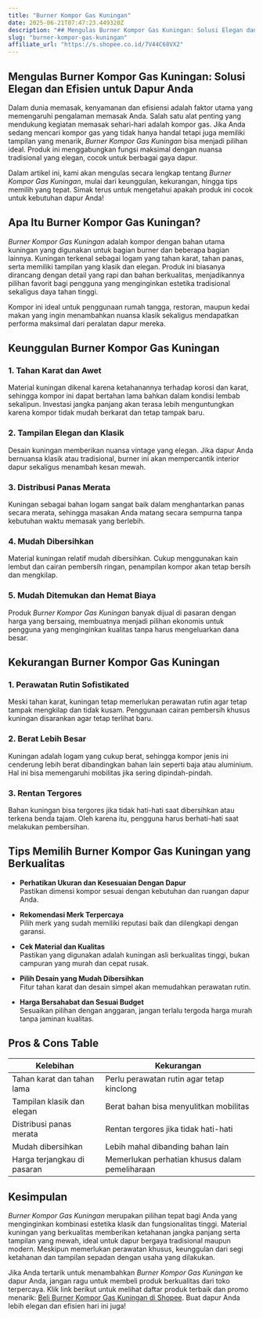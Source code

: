 ```yaml
---
title: "Burner Kompor Gas Kuningan"
date: 2025-06-21T07:47:23.449320Z
description: "## Mengulas Burner Kompor Gas Kuningan: Solusi Elegan dan Efisien untuk Dapur Anda..."
slug: "burner-kompor-gas-kuningan"
affiliate_url: "https://s.shopee.co.id/7V44C68VX2"
---
```

## Mengulas Burner Kompor Gas Kuningan: Solusi Elegan dan Efisien untuk Dapur Anda

Dalam dunia memasak, kenyamanan dan efisiensi adalah faktor utama yang memengaruhi pengalaman memasak Anda. Salah satu alat penting yang mendukung kegiatan memasak sehari-hari adalah kompor gas. Jika Anda sedang mencari kompor gas yang tidak hanya handal tetapi juga memiliki tampilan yang menarik, *Burner Kompor Gas Kuningan* bisa menjadi pilihan ideal. Produk ini menggabungkan fungsi maksimal dengan nuansa tradisional yang elegan, cocok untuk berbagai gaya dapur.

Dalam artikel ini, kami akan mengulas secara lengkap tentang *Burner Kompor Gas Kuningan*, mulai dari keunggulan, kekurangan, hingga tips memilih yang tepat. Simak terus untuk mengetahui apakah produk ini cocok untuk kebutuhan dapur Anda!

## Apa Itu Burner Kompor Gas Kuningan?

*Burner Kompor Gas Kuningan* adalah kompor dengan bahan utama kuningan yang digunakan untuk bagian burner dan beberapa bagian lainnya. Kuningan terkenal sebagai logam yang tahan karat, tahan panas, serta memiliki tampilan yang klasik dan elegan. Produk ini biasanya dirancang dengan detail yang rapi dan bahan berkualitas, menjadikannya pilihan favorit bagi pengguna yang menginginkan estetika tradisional sekaligus daya tahan tinggi.

Kompor ini ideal untuk penggunaan rumah tangga, restoran, maupun kedai makan yang ingin menambahkan nuansa klasik sekaligus mendapatkan performa maksimal dari peralatan dapur mereka.

## Keunggulan Burner Kompor Gas Kuningan

### 1. Tahan Karat dan Awet

Material kuningan dikenal karena ketahanannya terhadap korosi dan karat, sehingga kompor ini dapat bertahan lama bahkan dalam kondisi lembab sekalipun. Investasi jangka panjang akan terasa lebih menguntungkan karena kompor tidak mudah berkarat dan tetap tampak baru.

### 2. Tampilan Elegan dan Klasik

Desain kuningan memberikan nuansa vintage yang elegan. Jika dapur Anda bernuansa klasik atau tradisional, burner ini akan mempercantik interior dapur sekaligus menambah kesan mewah.

### 3. Distribusi Panas Merata

Kuningan sebagai bahan logam sangat baik dalam menghantarkan panas secara merata, sehingga masakan Anda matang secara sempurna tanpa kebutuhan waktu memasak yang berlebih.

### 4. Mudah Dibersihkan

Material kuningan relatif mudah dibersihkan. Cukup menggunakan kain lembut dan cairan pembersih ringan, penampilan kompor akan tetap bersih dan mengkilap.

### 5. Mudah Ditemukan dan Hemat Biaya

Produk *Burner Kompor Gas Kuningan* banyak dijual di pasaran dengan harga yang bersaing, membuatnya menjadi pilihan ekonomis untuk pengguna yang menginginkan kualitas tanpa harus mengeluarkan dana besar.

## Kekurangan Burner Kompor Gas Kuningan

### 1. Perawatan Rutin Sofistikated

Meski tahan karat, kuningan tetap memerlukan perawatan rutin agar tetap tampak mengkilap dan tidak kusam. Penggunaan cairan pembersih khusus kuningan disarankan agar tetap terlihat baru.

### 2. Berat Lebih Besar

Kuningan adalah logam yang cukup berat, sehingga kompor jenis ini cenderung lebih berat dibandingkan bahan lain seperti baja atau aluminium. Hal ini bisa memengaruhi mobilitas jika sering dipindah-pindah.

### 3. Rentan Tergores

Bahan kuningan bisa tergores jika tidak hati-hati saat dibersihkan atau terkena benda tajam. Oleh karena itu, pengguna harus berhati-hati saat melakukan pembersihan.

## Tips Memilih Burner Kompor Gas Kuningan yang Berkualitas

- **Perhatikan Ukuran dan Kesesuaian Dengan Dapur**  
  Pastikan dimensi kompor sesuai dengan kebutuhan dan ruangan dapur Anda.

- **Rekomendasi Merk Terpercaya**  
  Pilih merk yang sudah memiliki reputasi baik dan dilengkapi dengan garansi.

- **Cek Material dan Kualitas**  
  Pastikan yang digunakan adalah kuningan asli berkualitas tinggi, bukan campuran yang murah dan cepat rusak.

- **Pilih Desain yang Mudah Dibersihkan**  
  Fitur tahan karat dan desain simpel akan memudahkan perawatan rutin.

- **Harga Bersahabat dan Sesuai Budget**  
  Sesuaikan pilihan dengan anggaran, jangan terlalu tergoda harga murah tanpa jaminan kualitas.

## Pros & Cons Table

| Kelebihan                               | Kekurangan                                        |
|----------------------------------------|--------------------------------------------------|
| Tahan karat dan tahan lama           | Perlu perawatan rutin agar tetap kinclong      |
| Tampilan klasik dan elegan            | Berat bahan bisa menyulitkan mobilitas        |
| Distribusi panas merata               | Rentan tergores jika tidak hati-hati          |
| Mudah dibersihkan                     | Lebih mahal dibanding bahan lain               |
| Harga terjangkau di pasaran            | Memerlukan perhatian khusus dalam pemeliharaan |

## Kesimpulan

*Burner Kompor Gas Kuningan* merupakan pilihan tepat bagi Anda yang menginginkan kombinasi estetika klasik dan fungsionalitas tinggi. Material kuningan yang berkualitas memberikan ketahanan jangka panjang serta tampilan yang mewah, ideal untuk dapur bergaya tradisional maupun modern. Meskipun memerlukan perawatan khusus, keunggulan dari segi ketahanan dan tampilan sepadan dengan usaha yang dilakukan.

Jika Anda tertarik untuk menambahkan *Burner Kompor Gas Kuningan* ke dapur Anda, jangan ragu untuk membeli produk berkualitas dari toko terpercaya. Klik link berikut untuk melihat daftar produk terbaik dan promo menarik: [Beli Burner Kompor Gas Kuningan di Shopee](https://s.shopee.co.id/7V44C68VX2). Buat dapur Anda lebih elegan dan efisien hari ini juga!